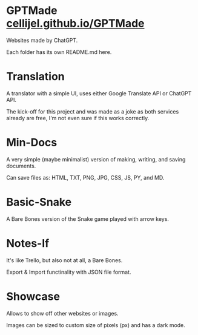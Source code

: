 # GPTMade [cellijel.github.io/GPTMade](https://cellijel.github.io/GPTMade)
Websites made by ChatGPT.

Each folder has its own README.md here.

# Translation
A translator with a simple UI, uses either Google Translate API or ChatGPT API.

The kick-off for this project and was made as a joke as both services already are free, I'm not even sure if this works correctly.

# Min-Docs
A very simple (maybe minimalist) version of making, writing, and saving documents.

Can save files as: HTML, TXT, PNG, JPG, CSS, JS, PY, and MD.

# Basic-Snake
A Bare Bones version of the Snake game played with arrow keys.

# Notes-If
It's like Trello, but also not at all, a Bare Bones.

Export & Import functinality with JSON file format.

# Showcase
Allows to show off other websites or images.

Images can be sized to custom size of pixels (px) and has a dark mode.
